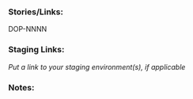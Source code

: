 ### Stories/Links:

DOP-NNNN

### Staging Links:

_Put a link to your staging environment(s), if applicable_

### Notes:
